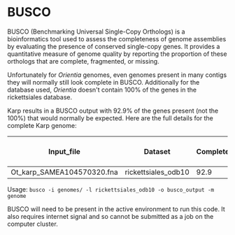 # BUSCO

BUSCO (Benchmarking Universal Single-Copy Orthologs) is a bioinformatics tool used to assess the completeness of genome assemblies by evaluating the presence of conserved single-copy genes. It provides a quantitative measure of genome quality by reporting the proportion of these orthologs that are complete, fragmented, or missing.

Unfortunately for _Orientia_ genomes, even genomes present in many contigs they will normally still look complete in BUSCO. Additionally for the database used, _Orientia_ doesn't contain 100% of the genes in the rickettsiales database.

Karp results in a BUSCO output with 92.9% of the genes present (not the 100%) that would normally be expected. Here are the full details for the complete Karp genome:

| Input_file                        | Dataset             | Complete | Single | Duplicated | Fragmented | Missing | n_markers | Scaffold N50 | Contigs N50 | Percent gaps | Number of scaffolds |
|-----------------------------------|---------------------|----------|--------|------------|------------|---------|-----------|--------------|-------------|--------------|--------------------|
| Ot_karp_SAMEA104570320.fna        | rickettsiales_odb10 | 92.9     | 92.6   | 0.3        | 0.8        | 6.3     | 364       | 2469803      | 2469803     | 0.000%       | 1                  |


Usage:
`busco -i genomes/ -l rickettsiales_odb10 -o busco_output -m genome`

BUSCO will need to be present in the active environment to run this code. It also requires internet signal and so cannot be submitted as a job on the computer cluster.